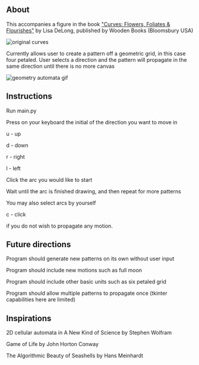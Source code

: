 About
-----
This accompanies a figure in the book ["Curves: Flowers, Foliates & Flourishes"](https://www.amazon.co.jp/%E7%BE%8E%E3%81%97%E3%81%84%E6%9B%B2%E7%B7%9A%E3%81%AE%E5%B9%BE%E4%BD%95%E5%AD%A6%E6%A8%A1%E6%A7%98-%E8%8A%B1%E3%81%A8%E8%91%89%E3%81%A8%E3%81%A4%E3%82%8B%E8%8D%89%E3%81%AE%E8%8A%B8%E8%A1%93-%E3%82%A2%E3%83%AB%E3%82%B1%E3%83%9F%E3%82%B9%E3%83%88%E5%8F%8C%E6%9B%B8-%E3%83%AA%E3%82%B5%E3%83%BB%E3%83%87%E3%83%AD%E3%83%B3%E3%82%B0/dp/4422214624/ref=sr_1_2?__mk_ja_JP=%E3%82%AB%E3%82%BF%E3%82%AB%E3%83%8A&keywords=lisa+delong&qid=1570286994&sr=8-2) by Lisa DeLong, published by Wooden Books (Bloomsbury USA)

![original curves](https://github.com/christina-zhou-96/geometry-automata/blob/master/curves%20original.jpg?raw=true)


Currently allows user to create a pattern off a geometric grid, in this case four petaled. User selects a direction and the pattern will propagate in the same direction until there is no more canvas

![geometry automata gif](https://github.com/christina-zhou-96/geometry-automata/blob/master/geometry%20automata%20demo.gif?raw=true)

Instructions
------------
Run main.py

Press on your keyboard the initial of the direction you want to move in

u - up

d - down

r - right

l - left

Click the arc you would like to start

Wait until the arc is finished drawing, and then repeat for more patterns


You may also select arcs by yourself

c - click

if you do not wish to propagate any motion.


Future directions
-----------------
Program should generate new patterns on its own without user input

Program should include new motions such as full moon

Program should include other basic units such as six petaled grid

Program should allow multiple patterns to propagate once (tkinter capabilities here are limited)


Inspirations
------------
2D cellular automata in A New Kind of Science by Stephen Wolfram

Game of Life by John Horton Conway

The Algorithmic Beauty of Seashells by Hans Meinhardt
